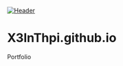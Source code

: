 [![Header](https://raw.githubusercontent.com/MartinHeinz/<OWNER>/<OWNER>/readme_header.png "Header")](https://ibb.co/8myQxLY)
# X3lnThpi.github.io
Portfolio


